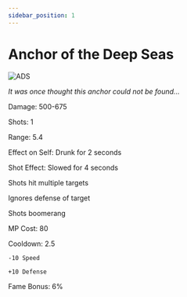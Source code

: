 ```yaml
---
sidebar_position: 1
---
```


# Anchor of the Deep Seas

![ADS](https://vwiki.valorserver.com/api/item/picture/anchor%20of%20the%20deep%20seas)

<i>It was once thought this anchor could not be found...</i>

Damage: 500-675

Shots: 1 

Range: 5.4

Effect on Self: Drunk for 2 seconds

Shot Effect: Slowed for 4 seconds

Shots hit multiple targets

Ignores defense of target

Shots boomerang

MP Cost: 80

Cooldown: 2.5

    -10 Speed
    
    +10 Defense

Fame Bonus: 6%
